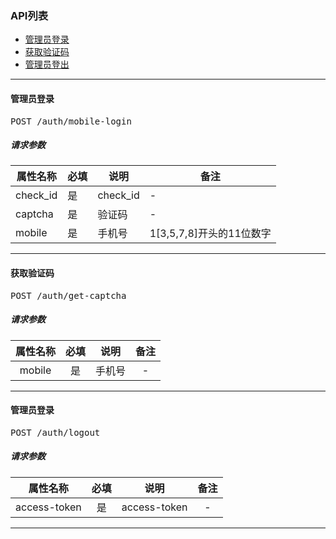### API列表

* [管理员登录](#mobile_login)
* [获取验证码](#get_captcha)
* [管理员登出](#logout)

-------------------------

<a name="mobile_login"></a>
#### 管理员登录
<pre>
POST /auth/mobile-login
</pre>
##### 请求参数

| 属性名称 | 必填 | 说明 | 备注 |
| --- | --- | --- | --- |
| check_id | 是 | check_id | - |
| captcha | 是 | 验证码 | - |
| mobile | 是 | 手机号 | 1[3,5,7,8]开头的11位数字 |

-------------------------
<a name="get_captcha"></a>
#### 获取验证码
<pre>
POST /auth/get-captcha
</pre>
##### 请求参数

| 属性名称 | 必填 | 说明 | 备注 |
|:---:|:---:|:---:|:---:|
| mobile | 是 | 手机号 | - |

-------------------------

<a name="logout"></a>
#### 管理员登录
<pre>
POST /auth/logout
</pre>
##### 请求参数

| 属性名称 | 必填 | 说明 | 备注 |
|:---:|:---:|:---:|:---:|
| access-token | 是 | access-token | - |

-------------------------
